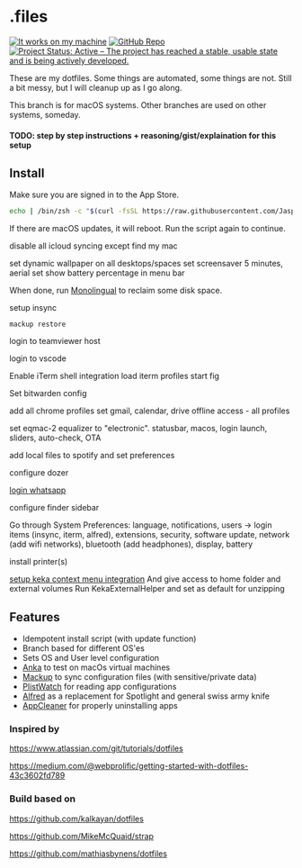 # .files
[![It works on my machine](https://img.shields.io/static/v1?label=It%20works%20on%20my%20machine&message=¯\\_(ツ)_/¯&color=brightgreen&style=for-the-badge)](https://git.io/jasperv)
[![GitHub Repo](https://img.shields.io/static/v1?label=github&message=jasperv/dotfiles&color=brightgreen&style=for-the-badge&logo=github)](https://github.com/JasperV/dotfiles)
[![Project Status: Active – The project has reached a stable, usable state and is being actively developed.](https://img.shields.io/static/v1?label=repo%20status&message=active&color=brightgreen&style=for-the-badge)](https://www.repostatus.org/#active)

These are my dotfiles. Some things are automated, some things are not. Still a bit messy, but I will cleanup up as I go along.

This branch is for macOS systems. Other branches are used on other systems, someday.

#### TODO: step by step instructions + reasoning/gist/explaination for this setup

## Install

Make sure you are signed in to the App Store.

```zsh
echo | /bin/zsh -c "$(curl -fsSL https://raw.githubusercontent.com/JasperV/dotfiles/macos/install)"
```

If there are macOS updates, it will reboot. Run the script again to continue.

disable all icloud syncing except find my mac

set dynamic wallpaper on all desktops/spaces
set screensaver 5 minutes, aerial
set show battery percentage in menu bar

When done, run [Monolingual](https://ingmarstein.github.io/Monolingual/) to reclaim some disk space.

setup insync

`mackup restore`

login to teamviewer host

login to vscode

Enable iTerm shell integration
load iterm profiles
start fig

Set bitwarden config

add all chrome profiles
set gmail, calendar, drive offline access - all profiles

set eqmac-2 equalizer to "electronic". statusbar, macos, login launch, sliders, auto-check, OTA

add local files to spotify and set preferences

configure dozer

[login whatsapp](https://web.whatsapp.com/)

configure finder sidebar

Go through System Preferences: language, notifications, users -> login items (insync, iterm, alfred), extensions, security, software update, network (add wifi networks), bluetooth (add headphones), display, battery

install printer(s)

[setup keka context menu integration](https://github.com/aonez/Keka/wiki/Context-Menu)
And give access to home folder and external volumes
Run KekaExternalHelper and set as default for unzipping


## Features

- Idempotent install script (with update function)
- Branch based for different OS'es
- Sets OS and User level configuration
- [Anka](https://veertu.com/anka-develop/) to test on macOs virtual machines
- [Mackup](https://github.com/lra/mackup) to sync configuration files (with sensitive/private data)
- [PlistWatch](https://github.com/catilac/plistwatch) for reading app configurations
- [Alfred](https://www.alfredapp.com/) as a replacement for Spotlight and general swiss army knife
- [AppCleaner](https://freemacsoft.net/appcleaner/) for properly uninstalling apps

### Inspired by

https://www.atlassian.com/git/tutorials/dotfiles

https://medium.com/@webprolific/getting-started-with-dotfiles-43c3602fd789

### Build based on

https://github.com/kalkayan/dotfiles

https://github.com/MikeMcQuaid/strap

https://github.com/mathiasbynens/dotfiles


